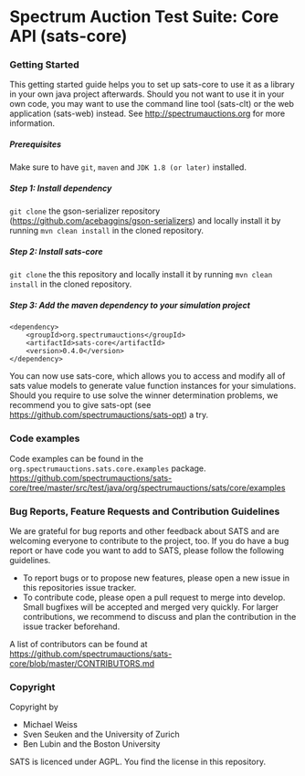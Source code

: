 # Spectrum Auction Test Suite: Core API (sats-core)

### Getting Started
This getting started guide helps you to set up sats-core to use it as a library in your own java project afterwards. 
Should you not want to use it in your own code, you may want to use the command line tool (sats-clt) or the web application (sats-web) instead. See 
http://spectrumauctions.org for more information.
##### Prerequisites
Make sure to have `git`, `maven` and `JDK 1.8 (or later)` installed. 
##### Step 1: Install dependency
``git clone`` the gson-serializer repository (https://github.com/acebaggins/gson-serializers) 
and locally install it by running ``mvn clean install`` in the cloned repository.
##### Step 2: Install sats-core
``git clone`` the this repository and locally install it by running ``mvn clean install`` in the cloned repository.
##### Step 3: Add the maven dependency to your simulation project
````
<dependency>
    <groupId>org.spectrumauctions</groupId>
    <artifactId>sats-core</artifactId>
    <version>0.4.0</version>
</dependency>
````
You can now use sats-core, which allows you to access and modify all of sats value models to generate value function instances for your simulations.
Should you require to use solve the winner determination problems, we recommend you to give sats-opt (see https://github.com/spectrumauctions/sats-opt) a try.

### Code examples
Code examples can be found in the
`org.spectrumauctions.sats.core.examples`
package. 
https://github.com/spectrumauctions/sats-core/tree/master/src/test/java/org/spectrumauctions/sats/core/examples

### Bug Reports, Feature Requests and Contribution Guidelines
We are grateful for bug reports and other feedback about SATS and are welcoming everyone to contribute to the project, too. 
If you do have a bug report or have code you want to add to SATS, please follow the following guidelines.
* To report bugs or to propose new features, please open a new issue in this repositories issue tracker. 
* To contribute code, please open a pull request to merge into develop. Small bugfixes will be accepted and merged very quickly. 
For larger contributions, we recommend to discuss and plan the contribution in the issue tracker beforehand.

A list of contributors can be found at 
https://github.com/spectrumauctions/sats-core/blob/master/CONTRIBUTORS.md

### Copyright
Copyright by
* Michael Weiss
* Sven Seuken and the University of Zurich
* Ben Lubin and the Boston University

SATS is licenced under AGPL. You find the license in this repository. 